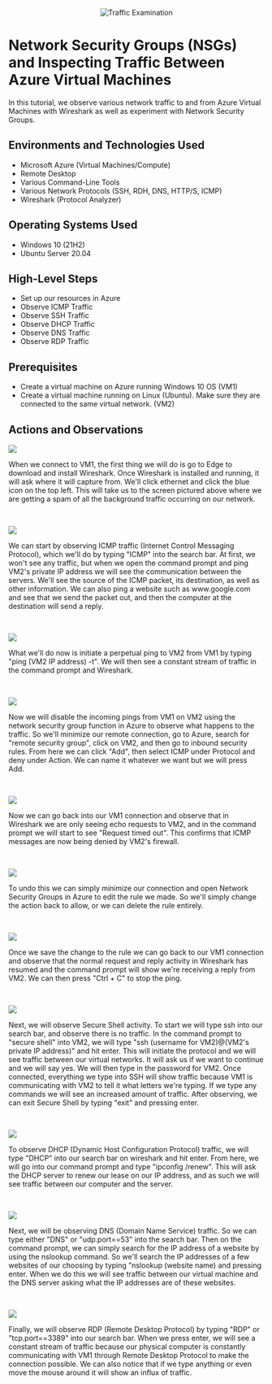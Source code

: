 <p align="center">
<img src="https://i.imgur.com/Ua7udoS.png" alt="Traffic Examination"/>
</p>

<h1>Network Security Groups (NSGs) and Inspecting Traffic Between Azure Virtual Machines</h1>
In this tutorial, we observe various network traffic to and from Azure Virtual Machines with Wireshark as well as experiment with Network Security Groups. <br />

<h2>Environments and Technologies Used</h2>

- Microsoft Azure (Virtual Machines/Compute)
- Remote Desktop
- Various Command-Line Tools
- Various Network Protocols (SSH, RDH, DNS, HTTP/S, ICMP)
- Wireshark (Protocol Analyzer)

<h2>Operating Systems Used </h2>

- Windows 10 (21H2)
- Ubuntu Server 20.04

<h2>High-Level Steps</h2>

- Set up our resources in Azure
- Observe ICMP Traffic
- Observe SSH Traffic
- Observe DHCP Traffic
- Observe DNS Traffic
- Observe RDP Traffic

 <h2>Prerequisites </h2>

- Create a virtual machine on Azure running Windows 10 OS (VM1)
- Create a virtual machine running on Linux (Ubuntu). Make sure they are connected to the same virtual network. (VM2)

<h2>Actions and Observations</h2>

<p>
<img src=https://github.com/CSanders000/azure-network-protocols/assets/161166823/f26dd965-2bd8-4d6a-92b9-73b067d5e4ae"/>
</p>
<p>
When we connect to VM1, the first thing we will do is go to Edge to download and install Wireshark. Once Wireshark is installed and running, it will ask where it will capture from. We'll click ethernet and click the blue icon on the top left. This will take us to the screen pictured above where we are getting a spam of all the background traffic occurring on our network. 
</p>
<br />

<p>
<img src=https://github.com/CSanders000/azure-network-protocols/assets/161166823/6e608195-55a4-4169-ae10-5069e522e844"/>
</p>
<p>
We can start by observing ICMP traffic (Internet Control Messaging Protocol), which we'll do by typing "ICMP" into the search bar. At first, we won't see any traffic, but when we open the command prompt and ping VM2's private IP address we will see the communication between the servers. We'll see the source of the ICMP packet, its destination, as well as other information. We can also ping a website such as www.google.com and see that we send the packet out, and then the computer at the destination will send a reply.
</p>
<br />

<p>
<img src=https://github.com/CSanders000/azure-network-protocols/assets/161166823/9050cf44-0320-4eea-a723-587e5bf931dc"/>
</p>
<p>
What we'll do now is initiate a perpetual ping to VM2 from VM1 by typing "ping (VM2 IP address) -t". We will then see a constant stream of traffic in the command prompt and Wireshark. 
</p>
<br />

<p>
<img src=https://github.com/CSanders000/azure-network-protocols/assets/161166823/c23e30f6-6d6a-4d9e-a7c7-3ca9381cef79"/>
</p>
<p>
Now we will disable the incoming pings from VM1 on VM2 using the network security group function in Azure to observe what happens to the traffic. So we'll minimize our remote connection, go to Azure, search for "remote security group", click on VM2, and then go to inbound security rules. From here we can click "Add", then select ICMP under Protocol and deny under Action. We can name it whatever we want but we will press Add.
</p>
<br />

<p>
<img src=https://github.com/CSanders000/azure-network-protocols/assets/161166823/c179f8b9-8d9d-482c-a422-c68cf7d53565"/>
</p>
<p>
Now we can go back into our VM1 connection and observe that in Wireshark we are only seeing echo requests to VM2, and in the command prompt we will start to see "Request timed out". This confirms that ICMP messages are now being denied by VM2's firewall.
</p>
<br />

<p>
<img src=https://github.com/CSanders000/azure-network-protocols/assets/161166823/07287040-0b8c-4fdf-800b-9f811a043fe4"/>
</p>
<p>
To undo this we can simply minimize our connection and open Network Security Groups in Azure to edit the rule we made. So we'll simply change the action back to allow, or we can delete the rule entirely.
</p>
<br />

<p>
<img src=https://github.com/CSanders000/azure-network-protocols/assets/161166823/ca1430ef-251e-4429-bc73-00f9b2caf9b9"/>
</p>
<p>
Once we save the change to the rule we can go back to our VM1 connection and observe that the normal request and reply activity in Wireshark has resumed and the command prompt will show we're receiving a reply from VM2. We can then press "Ctrl + C" to stop the ping. 
</p>
<br />

<p>
<img src=https://github.com/CSanders000/azure-network-protocols/assets/161166823/a2b39916-1efd-4cc0-a4a1-8338fc7f22da"/>
</p>
<p>
Next, we will observe Secure Shell activity. To start we will type ssh into our search bar, and observe there is no traffic. In the command prompt to "secure shell" into VM2, we will type "ssh (username for VM2)@(VM2's private IP address)" and hit enter. This will initiate the protocol and we will see traffic between our virtual networks. It will ask us if we want to continue and we will say yes. We will then type in the password for VM2. Once connected, everything we type into SSH will show traffic because VM1 is communicating with VM2 to tell it what letters we're typing. If we type any commands we will see an increased amount of traffic. After observing, we can exit Secure Shell by typing "exit" and pressing enter.
</p>
<br />

<p>
<img src=https://github.com/CSanders000/azure-network-protocols/assets/161166823/45137a9e-fe72-4945-a4b0-b66b98c03127"/>
</p>
<p>
To observe DHCP (Dynamic Host Configuration Protocol) traffic, we will type "DHCP" into our search bar on wireshark and hit enter. From here, we will go into our command prompt and type "ipconfig /renew". This will ask the DHCP server to renew our lease on our IP address, and as such we will see traffic between our computer and the server.
</p>
<br />

<p>
<img src=https://github.com/CSanders000/azure-network-protocols/assets/161166823/55f4b266-a1f9-4553-bf58-e4aef2ebbca9"/>
</p>
<p>
Next, we will be observing DNS (Domain Name Service) traffic. So we can type either "DNS" or "udp.port==53" into the search bar. Then on the command prompt, we can simply search for the IP address of a website by using the nslookup command. So we'll search the IP addresses of a few websites of our choosing by typing "nslookup (website name) and pressing enter. When we do this we will see traffic between our virtual machine and the DNS server asking what the IP addresses are of these websites. 
</p>
<br />

<p>
<img src=https://github.com/CSanders000/azure-network-protocols/assets/161166823/c60933f1-53b7-4f40-95d0-e6139035e300"/>
</p>
<p>
Finally, we will observe RDP (Remote Desktop Protocol) by typing "RDP" or "tcp.port==3389" into our search bar. When we press enter, we will see a constant stream of traffic because our physical computer is constantly communicating with VM1 through Remote Desktop Protocol to make the connection possible. We can also notice that if we type anything or even move the mouse around it will show an influx of traffic. 
</p>
<br />
